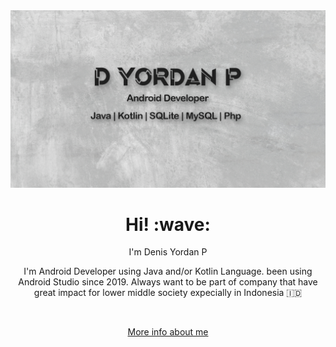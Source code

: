 <img src="assets/github-cover.png" alt="Denis Yordan P">

<h1 align='center'> Hi! :wave:</h1>
<p align='center'>
I'm Denis Yordan P
</p>
<p align='center'>I'm Android Developer using Java and/or Kotlin Language. been using Android Studio since 2019. Always want to be part of company that have great impact for lower middle society expecially in Indonesia 🇮🇩</p>
<br>
<p align='center'><a href="linktr.ee/denisyordanp" target="_blank">More info about me</a></p>
